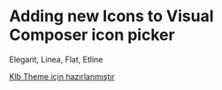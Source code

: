 # Adding new Icons to Visual Composer icon picker

Elegant, Linea, Flat, Etline

[Klb Theme için hazırlanmıştır](https://themeforest.net/user/klbtheme/portfolio "Klb Theme için hazırlanmıştır")
